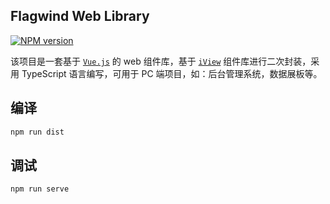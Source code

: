 ## Flagwind Web Library

[![NPM version](https://img.shields.io/npm/v/flagwind-web.svg?style=flat)](https://www.npmjs.com/package/flagwind-web)

该项目是一套基于 [`Vue.js`](https://cn.vuejs.org/) 的 web 组件库，基于 [`iView`](https://www.iviewui.com/) 组件库进行二次封装，采用 TypeScript 语言编写，可用于 PC 端项目，如：后台管理系统，数据展板等。

## 编译

``` sh
npm run dist
```

## 调试

```
npm run serve
```
